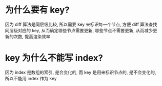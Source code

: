# 为什么要有 key?
因为 diff 算法是同层级比较, 所以需要 key 来标识每一个节点, 方便 diff 算法查找同层级对应的 key, 从而确定哪些节点需要更新, 哪些节点不需要更新, 从而减少更新的次数, 提高渲染效率

# key 为什么不能写 index?
因为 index 是数组的索引, 是会变化的, 而 key 是用来标识节点的, 是不会变化的, 所以不能用 index 作为 key
